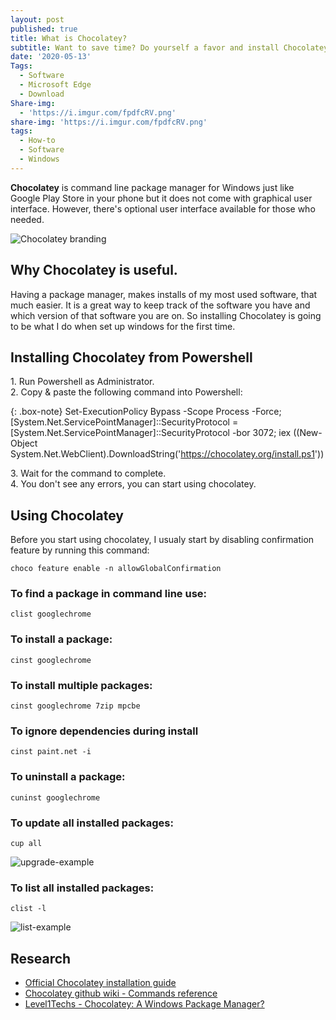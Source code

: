 ```yaml
---
layout: post
published: true
title: What is Chocolatey?
subtitle: Want to save time? Do yourself a favor and install Chocolatey!
date: '2020-05-13'
Tags:
  - Software
  - Microsoft Edge
  - Download
Share-img:
  - 'https://i.imgur.com/fpdfcRV.png'
share-img: 'https://i.imgur.com/fpdfcRV.png'
tags:
  - How-to
  - Software
  - Windows
---
```

**Chocolatey** is command line package manager for Windows just like Google Play Store in your phone but it does not come with graphical user interface. However, there's optional user interface available for those who needed. 

![Chocolatey branding](https://i.imgur.com/fpdfcRV.png)

## Why Chocolatey is useful.

Having a package manager, makes installs of my most used software, that much easier. It is a great way to keep track of the software you have and which version of that software you are on. So installing Chocolatey is going to be what I do when set up windows for the first time.

## Installing Chocolatey from Powershell

1\. Run Powershell as Administrator.  
2\. Copy & paste the following command into Powershell:  

{: .box-note}
Set-ExecutionPolicy Bypass -Scope Process -Force; [System.Net.ServicePointManager]::SecurityProtocol = [System.Net.ServicePointManager]::SecurityProtocol -bor 3072; iex ((New-Object System.Net.WebClient).DownloadString('https://chocolatey.org/install.ps1'))

3\. Wait for the command to complete.  
4\. You don't see any errors, you can start using chocolatey.

## Using Chocolatey

Before you start using chocolatey, I usualy start by disabling confirmation feature by running this command:
~~~
choco feature enable -n allowGlobalConfirmation
~~~

### To find a package in command line use:
~~~
clist googlechrome
~~~

### To  install a package:
~~~
cinst googlechrome
~~~ 

### To install multiple packages:
~~~
cinst googlechrome 7zip mpcbe
~~~

### To ignore dependencies during install
~~~
cinst paint.net -i
~~~

### To uninstall a package:
~~~
cuninst googlechrome
~~~

### To update all installed packages:
~~~
cup all
~~~
![upgrade-example](https://i.imgur.com/cz4stS4.png)

### To list all installed packages:
~~~
clist -l
~~~
![list-example](https://i.imgur.com/PhBS9mO.png)

## Research

- [Official Chocolatey installation guide](https://chocolatey.org/install)
- [Chocolatey github wiki - Commands reference](https://github.com/chocolatey/choco/wiki/CommandsReference)
- [Level1Techs - Chocolatey: A Windows Package Manager?](https://www.youtube.com/watch?v=p7AsofW8kUY)
<!--stackedit_data:
eyJoaXN0b3J5IjpbMTg0MjkyNzcyMF19
-->